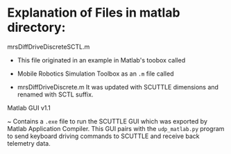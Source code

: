 # Explanation of Files in matlab directory:

mrsDiffDriveDiscreteSCTL.m

- This file originated in an example in Matlab's toobox called

- Mobile Robotics Simulation Toolbox as an ```.m``` file called

- mrsDiffDriveDiscrete.m  It was updated with SCUTTLE dimensions and renamed with SCTL suffix.



Matlab GUI v1.1

~ Contains a ```.exe``` file to run the SCUTTLE GUI which was exported by Matlab Application Compiler.  This GUI pairs with the ```udp_matlab.py``` program to send keyboard driving commands to SCUTTLE and receive back telemetry data.
